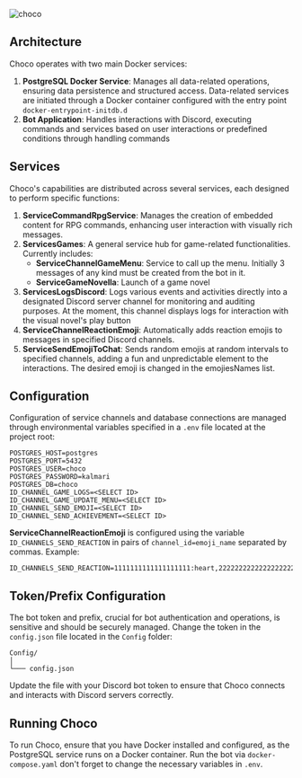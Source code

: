 ﻿![choco](https://i.ibb.co/VjySGrT/45-2-4.png)

## Architecture

Choco operates with two main Docker services:

1. **PostgreSQL Docker Service**: Manages all data-related operations, ensuring data persistence and structured access. Data-related services are initiated through a Docker container configured with the entry point ```docker-entrypoint-initdb.d ```
2. **Bot Application**: Handles interactions with Discord, executing commands and services based on user interactions or predefined conditions through handling commands

## Services

Choco's capabilities are distributed across several services, each designed to perform specific functions:

1. **ServiceCommandRpgService**: Manages the creation of embedded content for RPG commands, enhancing user interaction with visually rich messages.
2. **ServicesGames**: A general service hub for game-related functionalities. Currently includes:
   - **ServiceChannelGameMenu**: Service to call up the menu. Initially 3 messages of any kind must be created from the bot in it.
   - **ServiceGameNovella**: Launch of a game novel 
3. **ServicesLogsDiscord**: Logs various events and activities directly into a designated Discord server channel for monitoring and auditing purposes. At the moment, this channel displays logs for interaction with the visual novel's play button
4. **ServiceChannelReactionEmoji**: Automatically adds reaction emojis to messages in specified Discord channels.
5. **ServiceSendEmojiToChat**: Sends random emojis at random intervals to specified channels, adding a fun and unpredictable element to the interactions. The desired emoji is changed in the emojiesNames list.

## Configuration

Configuration of service channels and database connections are managed through environmental variables specified in a `.env` file located at the project root:

```plaintext
POSTGRES_HOST=postgres
POSTGRES_PORT=5432
POSTGRES_USER=choco
POSTGRES_PASSWORD=kalmari
POSTGRES_DB=choco
ID_CHANNEL_GAME_LOGS=<SELECT ID>
ID_CHANNEL_GAME_UPDATE_MENU=<SELECT ID>
ID_CHANNEL_SEND_EMOJI=<SELECT ID>
ID_CHANNEL_SEND_ACHIEVEMENT=<SELECT ID>
```

**ServiceChannelReactionEmoji** is configured using the variable `ID_CHANNELS_SEND_REACTION` in pairs of `channel_id=emoji_name` separated by commas. Example:

```plaintext
ID_CHANNELS_SEND_REACTION=1111111111111111111:heart,2222222222222222222:fire
```

## Token/Prefix Configuration

The bot token and prefix, crucial for bot authentication and operations, is sensitive and should be securely managed. Change the token in the `config.json` file located in the `Config` folder:

```
Config/
│
└─── config.json
```

Update the file with your Discord bot token to ensure that Choco connects and interacts with Discord servers correctly.

## Running Choco

To run Choco, ensure that you have Docker installed and configured, as the PostgreSQL service runs on a Docker container. Run the bot via ```docker-compose.yaml``` don't forget to change the necessary variables in ```.env```.
